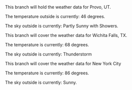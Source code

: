 This branch will hold the weather data for Provo, UT.
The temperature outside is currently: 46 degrees.
The sky outside is currently: Partly Sunny with Showers.
This branch will cover the weather data for Wichita Falls, TX.
The temperature is currently: 68 degrees.
The sky outside is currently: Thunderstorm
This branch will cover the weather data for New York City

The temperature is currently: 86 degrees.

The sky outside is currently: Sunny.

